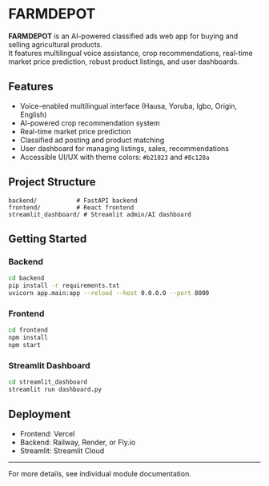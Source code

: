# FARMDEPOT

**FARMDEPOT** is an AI-powered classified ads web app for buying and selling agricultural products.  
It features multilingual voice assistance, crop recommendations, real-time market price prediction, robust product listings, and user dashboards.

## Features

- Voice-enabled multilingual interface (Hausa, Yoruba, Igbo, Origin, English)
- AI-powered crop recommendation system
- Real-time market price prediction
- Classified ad posting and product matching
- User dashboard for managing listings, sales, recommendations
- Accessible UI/UX with theme colors: `#b21823` and `#8c128a`

## Project Structure

```
backend/           # FastAPI backend
frontend/          # React frontend
streamlit_dashboard/ # Streamlit admin/AI dashboard
```

## Getting Started

### Backend

```sh
cd backend
pip install -r requirements.txt
uvicorn app.main:app --reload --host 0.0.0.0 --port 8000
```

### Frontend

```sh
cd frontend
npm install
npm start
```

### Streamlit Dashboard

```sh
cd streamlit_dashboard
streamlit run dashboard.py
```

## Deployment

- Frontend: Vercel
- Backend: Railway, Render, or Fly.io
- Streamlit: Streamlit Cloud

---

For more details, see individual module documentation.